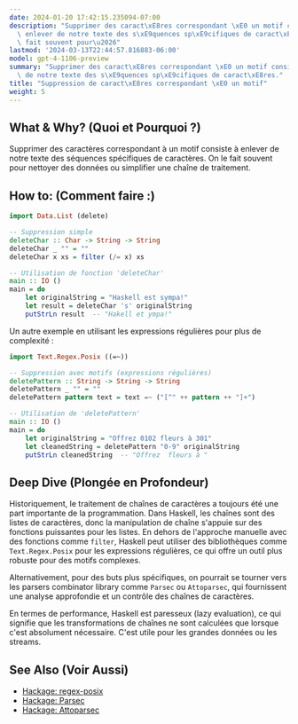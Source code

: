 ```yaml
---
date: 2024-01-20 17:42:15.235094-07:00
description: "Supprimer des caract\xE8res correspondant \xE0 un motif consiste \xE0\
  \ enlever de notre texte des s\xE9quences sp\xE9cifiques de caract\xE8res. On le\
  \ fait souvent pour\u2026"
lastmod: '2024-03-13T22:44:57.816883-06:00'
model: gpt-4-1106-preview
summary: "Supprimer des caract\xE8res correspondant \xE0 un motif consiste \xE0 enlever\
  \ de notre texte des s\xE9quences sp\xE9cifiques de caract\xE8res."
title: "Suppression de caract\xE8res correspondant \xE0 un motif"
weight: 5
---
```


## What & Why? (Quoi et Pourquoi ?)

Supprimer des caractères correspondant à un motif consiste à enlever de notre texte des séquences spécifiques de caractères. On le fait souvent pour nettoyer des données ou simplifier une chaîne de traitement.

## How to: (Comment faire :)

```haskell
import Data.List (delete)

-- Suppression simple
deleteChar :: Char -> String -> String
deleteChar _ "" = ""
deleteChar x xs = filter (/= x) xs

-- Utilisation de fonction 'deleteChar'
main :: IO ()
main = do
    let originalString = "Haskell est sympa!"
    let result = deleteChar 's' originalString
    putStrLn result  -- "Hakell et ympa!"
```

Un autre exemple en utilisant les expressions régulières pour plus de complexité :

```haskell
import Text.Regex.Posix ((=~))

-- Suppression avec motifs (expressions régulières)
deletePattern :: String -> String -> String
deletePattern _ "" = ""
deletePattern pattern text = text =~ ("[^" ++ pattern ++ "]+")

-- Utilisation de 'deletePattern'
main :: IO ()
main = do
    let originalString = "Offrez 0102 fleurs à 301"
    let cleanedString = deletePattern "0-9" originalString
    putStrLn cleanedString  -- "Offrez  fleurs à "
```

## Deep Dive (Plongée en Profondeur)

Historiquement, le traitement de chaînes de caractères a toujours été une part importante de la programmation. Dans Haskell, les chaînes sont des listes de caractères, donc la manipulation de chaîne s'appuie sur des fonctions puissantes pour les listes. En dehors de l'approche manuelle avec des fonctions comme `filter`, Haskell peut utiliser des bibliothèques comme `Text.Regex.Posix` pour les expressions régulières, ce qui offre un outil plus robuste pour des motifs complexes.

Alternativement, pour des buts plus spécifiques, on pourrait se tourner vers les parsers combinator library comme `Parsec` ou `Attoparsec`, qui fournissent une analyse approfondie et un contrôle des chaînes de caractères.

En termes de performance, Haskell est paresseux (lazy evaluation), ce qui signifie que les transformations de chaînes ne sont calculées que lorsque c'est absolument nécessaire. C'est utile pour les grandes données ou les streams.

## See Also (Voir Aussi)

- [Hackage: regex-posix](https://hackage.haskell.org/package/regex-posix)
- [Hackage: Parsec](https://hackage.haskell.org/package/parsec)
- [Hackage: Attoparsec](https://hackage.haskell.org/package/attoparsec)
